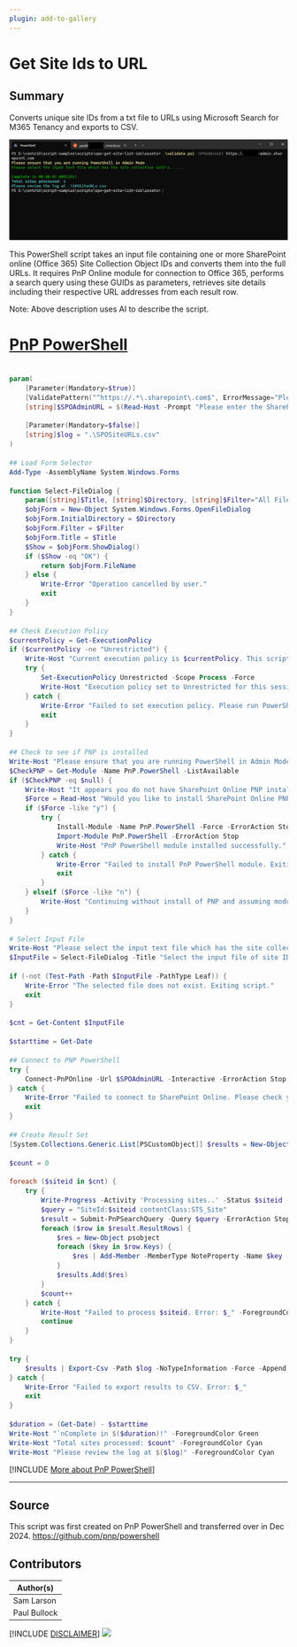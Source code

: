 ```yaml
---
plugin: add-to-gallery
---
```


# Get Site Ids to URL

## Summary

Converts unique site IDs from a txt file to URLs using Microsoft Search for M365 Tenancy and exports to CSV.

![Example Screenshot](assets/example.png)

This PowerShell script takes an input file containing one or more SharePoint online (Office 365) Site Collection Object IDs and converts them into the full URLs. It requires PnP Online module for connection to Office 365, performs a search query using these GUIDs as parameters, retrieves site details including their respective URL addresses from each result row.

Note: Above description uses AI to describe the script.

# [PnP PowerShell](#tab/pnpps)

```powershell

param(
    [Parameter(Mandatory=$true)]
    [ValidatePattern("^https://.*\.sharepoint\.com$", ErrorMessage="Please enter a valid SharePoint Online Admin URL")]
    [string]$SPOAdminURL = $(Read-Host -Prompt "Please enter the SharePoint Online Admin URL"),
   
    [Parameter(Mandatory=$false)]
    [string]$log = ".\SPOSiteURLs.csv"
)

## Load Form Selector
Add-Type -AssemblyName System.Windows.Forms

function Select-FileDialog {
    param([string]$Title, [string]$Directory, [string]$Filter="All Files (*.*)|*.*")
    $objForm = New-Object System.Windows.Forms.OpenFileDialog
    $objForm.InitialDirectory = $Directory
    $objForm.Filter = $Filter
    $objForm.Title = $Title
    $Show = $objForm.ShowDialog()
    if ($Show -eq "OK") {
        return $objForm.FileName
    } else {
        Write-Error "Operation cancelled by user."
        exit
    }
}

## Check Execution Policy
$currentPolicy = Get-ExecutionPolicy
if ($currentPolicy -ne "Unrestricted") {
    Write-Host "Current execution policy is $currentPolicy. This script requires it to be Unrestricted." -ForegroundColor Yellow
    try {
        Set-ExecutionPolicy Unrestricted -Scope Process -Force
        Write-Host "Execution policy set to Unrestricted for this session." -ForegroundColor Green
    } catch {
        Write-Error "Failed to set execution policy. Please run PowerShell as an administrator and try again."
        exit
    }
}

## Check to see if PNP is installed
Write-Host "Please ensure that you are running PowerShell in Admin Mode" -ForegroundColor Yellow
$CheckPNP = Get-Module -Name PnP.PowerShell -ListAvailable
if ($CheckPNP -eq $null) {
    Write-Host "It appears you do not have SharePoint Online PNP installed!" -ForegroundColor Red
    $Force = Read-Host "Would you like to install SharePoint Online PNP Module? Type 'Y' to force or type 'N' to continue"
    if ($Force -like "y") {
        try {
            Install-Module -Name PnP.PowerShell -Force -ErrorAction Stop
            Import-Module PnP.PowerShell -ErrorAction Stop
            Write-Host "PnP PowerShell module installed successfully." -ForegroundColor Green
        } catch {
            Write-Error "Failed to install PnP PowerShell module. Exiting script."
            exit
        }
    } elseif ($Force -like "n") {
        Write-Host "Continuing without install of PNP and assuming module was not detected properly" -ForegroundColor Yellow
    }
}

# Select Input File
Write-Host "Please select the input text file which has the site collection GUID's......." -ForegroundColor DarkGreen
$InputFile = Select-FileDialog -Title "Select the input file of site ID's to convert to URL's"

if (-not (Test-Path -Path $InputFile -PathType Leaf)) {
    Write-Error "The selected file does not exist. Exiting script."
    exit
}

$cnt = Get-Content $InputFile

$starttime = Get-Date

## Connect to PNP PowerShell
try {
    Connect-PnPOnline -Url $SPOAdminURL -Interactive -ErrorAction Stop
} catch {
    Write-Error "Failed to connect to SharePoint Online. Please check your admin URL and credentials."
    exit
}

## Create Result Set
[System.Collections.Generic.List[PSCustomObject]] $results = New-Object System.Collections.Generic.List[PSCustomObject]

$count = 0

foreach ($siteid in $cnt) {
    try {
        Write-Progress -Activity 'Processing sites..' -Status $siteid -PercentComplete ($count / $cnt.count * 100)
        $query = "SiteId:$siteid contentClass:STS_Site"
        $result = Submit-PnPSearchQuery -Query $query -ErrorAction Stop
        foreach ($row in $result.ResultRows) {
            $res = New-Object psobject
            foreach ($key in $row.Keys) {
                $res | Add-Member -MemberType NoteProperty -Name $key -Value $row[$key]
            }
            $results.Add($res)
        }
        $count++
    } catch {
        Write-Host "Failed to process $siteid. Error: $_" -ForegroundColor Red
        continue
    }
}

try {
    $results | Export-Csv -Path $log -NoTypeInformation -Force -Append
} catch {
    Write-Error "Failed to export results to CSV. Error: $_"
    exit
}

$duration = (Get-Date) - $starttime
Write-Host "`nComplete in $($duration)!" -ForegroundColor Green
Write-Host "Total sites processed: $count" -ForegroundColor Cyan
Write-Host "Please review the log at $($log)" -ForegroundColor Cyan 

```
[!INCLUDE [More about PnP PowerShell](../../docfx/includes/MORE-PNPPS.md)]
***

## Source

This script was first created on PnP PowerShell and transferred over in Dec 2024.
https://github.com/pnp/powershell


## Contributors

| Author(s) |
|-----------|
| Sam Larson |
| Paul Bullock |

[!INCLUDE [DISCLAIMER](../../docfx/includes/DISCLAIMER.md)]
<img src="https://m365-visitor-stats.azurewebsites.net/script-samples/scripts/spo-get-site-list-ids" aria-hidden="true" />
